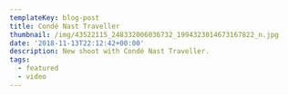 ```yaml
---
templateKey: blog-post
title: Condé Nast Traveller
thumbnail: /img/43522115_248332006036732_1994323014673167822_n.jpg
date: '2018-11-13T22:12:42+00:00'
description: New shoot with Condé Nast Traveller.
tags:
  - featured
  - video
---
```


